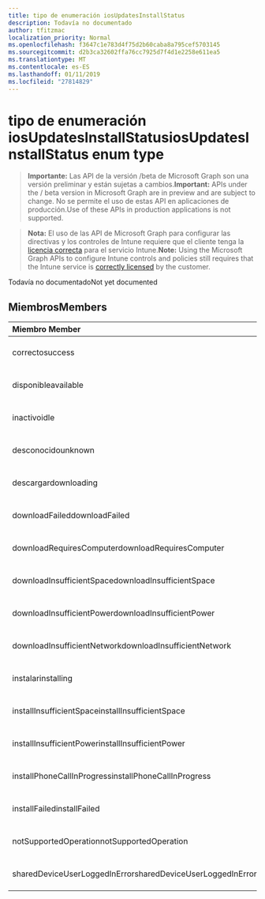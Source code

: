 ```yaml
---
title: tipo de enumeración iosUpdatesInstallStatus
description: Todavía no documentado
author: tfitzmac
localization_priority: Normal
ms.openlocfilehash: f3647c1e783d4f75d2b60caba8a795cef5703145
ms.sourcegitcommit: d2b3ca32602ffa76cc7925d7f4d1e2258e611ea5
ms.translationtype: MT
ms.contentlocale: es-ES
ms.lasthandoff: 01/11/2019
ms.locfileid: "27814829"
---
```

# <a name="iosupdatesinstallstatus-enum-type"></a><span data-ttu-id="0e098-103">tipo de enumeración iosUpdatesInstallStatus</span><span class="sxs-lookup"><span data-stu-id="0e098-103">iosUpdatesInstallStatus enum type</span></span>

> <span data-ttu-id="0e098-104">**Importante:** Las API de la versión /beta de Microsoft Graph son una versión preliminar y están sujetas a cambios.</span><span class="sxs-lookup"><span data-stu-id="0e098-104">**Important:** APIs under the / beta version in Microsoft Graph are in preview and are subject to change.</span></span> <span data-ttu-id="0e098-105">No se permite el uso de estas API en aplicaciones de producción.</span><span class="sxs-lookup"><span data-stu-id="0e098-105">Use of these APIs in production applications is not supported.</span></span>

> <span data-ttu-id="0e098-106">**Nota:** El uso de las API de Microsoft Graph para configurar las directivas y los controles de Intune requiere que el cliente tenga la [licencia correcta](https://go.microsoft.com/fwlink/?linkid=839381) para el servicio Intune.</span><span class="sxs-lookup"><span data-stu-id="0e098-106">**Note:** Using the Microsoft Graph APIs to configure Intune controls and policies still requires that the Intune service is [correctly licensed](https://go.microsoft.com/fwlink/?linkid=839381) by the customer.</span></span>

<span data-ttu-id="0e098-107">Todavía no documentado</span><span class="sxs-lookup"><span data-stu-id="0e098-107">Not yet documented</span></span>
## <a name="members"></a><span data-ttu-id="0e098-108">Miembros</span><span class="sxs-lookup"><span data-stu-id="0e098-108">Members</span></span>
|<span data-ttu-id="0e098-109">Miembro	</span><span class="sxs-lookup"><span data-stu-id="0e098-109">Member</span></span>|<span data-ttu-id="0e098-110">Valor</span><span class="sxs-lookup"><span data-stu-id="0e098-110">Value</span></span>|<span data-ttu-id="0e098-111">Descripción</span><span class="sxs-lookup"><span data-stu-id="0e098-111">Description</span></span>|
|:---|:---|:---|
|<span data-ttu-id="0e098-112">correcto</span><span class="sxs-lookup"><span data-stu-id="0e098-112">success</span></span>|<span data-ttu-id="0e098-113">0</span><span class="sxs-lookup"><span data-stu-id="0e098-113">0</span></span>|<span data-ttu-id="0e098-114">Todavía no documentado</span><span class="sxs-lookup"><span data-stu-id="0e098-114">Not yet documented</span></span>|
|<span data-ttu-id="0e098-115">disponible</span><span class="sxs-lookup"><span data-stu-id="0e098-115">available</span></span>|<span data-ttu-id="0e098-116">1</span><span class="sxs-lookup"><span data-stu-id="0e098-116">1</span></span>|<span data-ttu-id="0e098-117">Todavía no documentado</span><span class="sxs-lookup"><span data-stu-id="0e098-117">Not yet documented</span></span>|
|<span data-ttu-id="0e098-118">inactivo</span><span class="sxs-lookup"><span data-stu-id="0e098-118">idle</span></span>|<span data-ttu-id="0e098-119">2</span><span class="sxs-lookup"><span data-stu-id="0e098-119">2</span></span>|<span data-ttu-id="0e098-120">Todavía no documentado</span><span class="sxs-lookup"><span data-stu-id="0e098-120">Not yet documented</span></span>|
|<span data-ttu-id="0e098-121">desconocido</span><span class="sxs-lookup"><span data-stu-id="0e098-121">unknown</span></span>|<span data-ttu-id="0e098-122">3</span><span class="sxs-lookup"><span data-stu-id="0e098-122">3</span></span>|<span data-ttu-id="0e098-123">Todavía no documentado</span><span class="sxs-lookup"><span data-stu-id="0e098-123">Not yet documented</span></span>|
|<span data-ttu-id="0e098-124">descargar</span><span class="sxs-lookup"><span data-stu-id="0e098-124">downloading</span></span>|<span data-ttu-id="0e098-125">-2016330712</span><span class="sxs-lookup"><span data-stu-id="0e098-125">-2016330712</span></span>|<span data-ttu-id="0e098-126">Todavía no documentado</span><span class="sxs-lookup"><span data-stu-id="0e098-126">Not yet documented</span></span>|
|<span data-ttu-id="0e098-127">downloadFailed</span><span class="sxs-lookup"><span data-stu-id="0e098-127">downloadFailed</span></span>|<span data-ttu-id="0e098-128">-2016330711</span><span class="sxs-lookup"><span data-stu-id="0e098-128">-2016330711</span></span>|<span data-ttu-id="0e098-129">Todavía no documentado</span><span class="sxs-lookup"><span data-stu-id="0e098-129">Not yet documented</span></span>|
|<span data-ttu-id="0e098-130">downloadRequiresComputer</span><span class="sxs-lookup"><span data-stu-id="0e098-130">downloadRequiresComputer</span></span>|<span data-ttu-id="0e098-131">-2016330710</span><span class="sxs-lookup"><span data-stu-id="0e098-131">-2016330710</span></span>|<span data-ttu-id="0e098-132">Todavía no documentado</span><span class="sxs-lookup"><span data-stu-id="0e098-132">Not yet documented</span></span>|
|<span data-ttu-id="0e098-133">downloadInsufficientSpace</span><span class="sxs-lookup"><span data-stu-id="0e098-133">downloadInsufficientSpace</span></span>|<span data-ttu-id="0e098-134">-2016330709</span><span class="sxs-lookup"><span data-stu-id="0e098-134">-2016330709</span></span>|<span data-ttu-id="0e098-135">Todavía no documentado</span><span class="sxs-lookup"><span data-stu-id="0e098-135">Not yet documented</span></span>|
|<span data-ttu-id="0e098-136">downloadInsufficientPower</span><span class="sxs-lookup"><span data-stu-id="0e098-136">downloadInsufficientPower</span></span>|<span data-ttu-id="0e098-137">-2016330708</span><span class="sxs-lookup"><span data-stu-id="0e098-137">-2016330708</span></span>|<span data-ttu-id="0e098-138">Todavía no documentado</span><span class="sxs-lookup"><span data-stu-id="0e098-138">Not yet documented</span></span>|
|<span data-ttu-id="0e098-139">downloadInsufficientNetwork</span><span class="sxs-lookup"><span data-stu-id="0e098-139">downloadInsufficientNetwork</span></span>|<span data-ttu-id="0e098-140">-2016330707</span><span class="sxs-lookup"><span data-stu-id="0e098-140">-2016330707</span></span>|<span data-ttu-id="0e098-141">Todavía no documentado</span><span class="sxs-lookup"><span data-stu-id="0e098-141">Not yet documented</span></span>|
|<span data-ttu-id="0e098-142">instalar</span><span class="sxs-lookup"><span data-stu-id="0e098-142">installing</span></span>|<span data-ttu-id="0e098-143">-2016330706</span><span class="sxs-lookup"><span data-stu-id="0e098-143">-2016330706</span></span>|<span data-ttu-id="0e098-144">Todavía no documentado</span><span class="sxs-lookup"><span data-stu-id="0e098-144">Not yet documented</span></span>|
|<span data-ttu-id="0e098-145">installInsufficientSpace</span><span class="sxs-lookup"><span data-stu-id="0e098-145">installInsufficientSpace</span></span>|<span data-ttu-id="0e098-146">-2016330705</span><span class="sxs-lookup"><span data-stu-id="0e098-146">-2016330705</span></span>|<span data-ttu-id="0e098-147">Todavía no documentado</span><span class="sxs-lookup"><span data-stu-id="0e098-147">Not yet documented</span></span>|
|<span data-ttu-id="0e098-148">installInsufficientPower</span><span class="sxs-lookup"><span data-stu-id="0e098-148">installInsufficientPower</span></span>|<span data-ttu-id="0e098-149">-2016330704</span><span class="sxs-lookup"><span data-stu-id="0e098-149">-2016330704</span></span>|<span data-ttu-id="0e098-150">Todavía no documentado</span><span class="sxs-lookup"><span data-stu-id="0e098-150">Not yet documented</span></span>|
|<span data-ttu-id="0e098-151">installPhoneCallInProgress</span><span class="sxs-lookup"><span data-stu-id="0e098-151">installPhoneCallInProgress</span></span>|<span data-ttu-id="0e098-152">-2016330703</span><span class="sxs-lookup"><span data-stu-id="0e098-152">-2016330703</span></span>|<span data-ttu-id="0e098-153">Todavía no documentado</span><span class="sxs-lookup"><span data-stu-id="0e098-153">Not yet documented</span></span>|
|<span data-ttu-id="0e098-154">installFailed</span><span class="sxs-lookup"><span data-stu-id="0e098-154">installFailed</span></span>|<span data-ttu-id="0e098-155">-2016330702</span><span class="sxs-lookup"><span data-stu-id="0e098-155">-2016330702</span></span>|<span data-ttu-id="0e098-156">Todavía no documentado</span><span class="sxs-lookup"><span data-stu-id="0e098-156">Not yet documented</span></span>|
|<span data-ttu-id="0e098-157">notSupportedOperation</span><span class="sxs-lookup"><span data-stu-id="0e098-157">notSupportedOperation</span></span>|<span data-ttu-id="0e098-158">-2016330701</span><span class="sxs-lookup"><span data-stu-id="0e098-158">-2016330701</span></span>|<span data-ttu-id="0e098-159">Todavía no documentado</span><span class="sxs-lookup"><span data-stu-id="0e098-159">Not yet documented</span></span>|
|<span data-ttu-id="0e098-160">sharedDeviceUserLoggedInError</span><span class="sxs-lookup"><span data-stu-id="0e098-160">sharedDeviceUserLoggedInError</span></span>|<span data-ttu-id="0e098-161">-2016330699</span><span class="sxs-lookup"><span data-stu-id="0e098-161">-2016330699</span></span>|<span data-ttu-id="0e098-162">Todavía no documentado</span><span class="sxs-lookup"><span data-stu-id="0e098-162">Not yet documented</span></span>|





